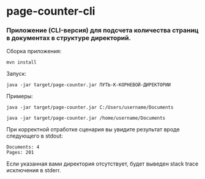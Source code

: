 # page-counter-cli
### Приложение (CLI-версия) для подсчета количества страниц в документах в структуре директорий.

Сборка приложения:
```
mvn install
```

Запуск:
```
java -jar target/page-counter.jar ПУТЬ-К-КОРНЕВОЙ-ДИРЕКТОРИИ
```

Примеры:

```
java -jar target/page-counter.jar C:/Users/username/Documents
```
```
java -jar target/page-counter.jar /home/username/Documents
```

При корректной отработке сценария вы увидите результат вроде следующего в stdout:
```
Documents: 4
Pages: 201 
```

Если указанная вами директория отсутствует, будет выведен stack trace исключения в stderr.